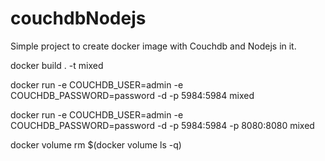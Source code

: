 # couchdbNodejs

Simple project to create docker image with Couchdb and Nodejs in it.

docker build . -t mixed

docker run -e COUCHDB_USER=admin -e COUCHDB_PASSWORD=password -d -p 5984:5984 mixed

docker run -e COUCHDB_USER=admin -e COUCHDB_PASSWORD=password -d -p 5984:5984 -p 8080:8080 mixed

docker volume rm $(docker volume ls -q)
